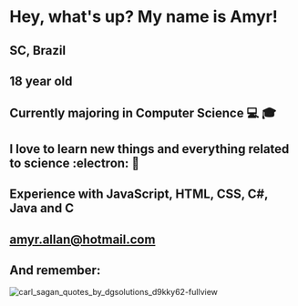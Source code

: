 # Hey, what's up? My name is Amyr!  
## SC, Brazil   
## 18 year old   
## Currently majoring in Computer Science :computer: :mortar_board:   
## I love to learn new things and everything related to science :electron: :telescope:  
## Experience with JavaScript, HTML, CSS, C#, Java and C  
## amyr.allan@hotmail.com  
## And remember:  
![carl_sagan_quotes_by_dgsolutions_d9kky62-fullview](https://user-images.githubusercontent.com/69065770/129996704-c4ca6da2-6bc4-40ea-8950-df750c3e121e.jpg)

